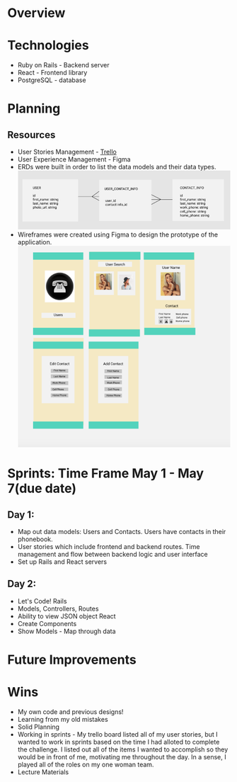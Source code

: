 
# Overview

# Technologies
* Ruby on Rails - Backend server
* React - Frontend library
* PostgreSQL - database



# Planning
## Resources
* User Stories Management - [Trello](https://trello.com/b/2ZlYUhhY/vri-phonebook)
* User Experience Management - Figma
* ERDs were built in order to list the data models and their data types.
![ERD](https://github.com/SupriyaY/Phonebook/blob/master/Screen%20Shot%202018-05-02%20at%208.27.18%20PM.png)
* Wireframes were created using Figma to design the prototype of the application.
![Wireframes](https://github.com/SupriyaY/Phonebook/blob/master/Screen%20Shot%202018-05-02%20at%208.24.43%20PM.png)

# Sprints: Time Frame May 1 - May 7(due date)
## Day 1: 
* Map out data models: Users and Contacts.  Users have contacts in their phonebook.
* User stories which include frontend and backend routes.  Time management and flow between backend logic and user interface
* Set up Rails and React servers
## Day 2:
* Let's Code!
Rails
* Models, Controllers, Routes 
* Ability to view JSON object
React
* Create Components
* Show Models - Map through data




# Future Improvements

# Wins
* My own code and previous designs!
* Learning from my old mistakes
* Solid Planning
* Working in sprints - My trello board listed all of my user stories, but I wanted to work in sprints based on the time I had alloted to complete the challenge.
I listed out all of the items I wanted to accomplish so they would be in front of me, motivating me throughout the day.  In a sense, I played all of the roles on my one woman team. 
* Lecture Materials
